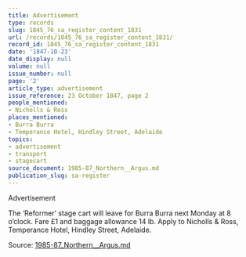 ```yaml
---
title: Advertisement
type: records
slug: 1845_76_sa_register_content_1831
url: /records/1845_76_sa_register_content_1831/
record_id: 1845_76_sa_register_content_1831
date: '1847-10-23'
date_display: null
volume: null
issue_number: null
page: '2'
article_type: advertisement
issue_reference: 23 October 1847, page 2
people_mentioned:
- Nicholls & Ross
places_mentioned:
- Burra Burra
- Temperance Hotel, Hindley Street, Adelaide
topics:
- advertisement
- transport
- stagecart
source_document: 1985-87_Northern__Argus.md
publication_slug: sa-register
---
```


Advertisement

The ‘Reformer’ stage cart will leave for Burra Burra next Monday at 8 o’clock.  Fare £1 and baggage allowance 14 lb.  Apply to Nicholls & Ross, Temperance Hotel, Hindley Street, Adelaide.

Source: [1985-87_Northern__Argus.md](/downloads/markdown/1985-87_Northern__Argus.md)
